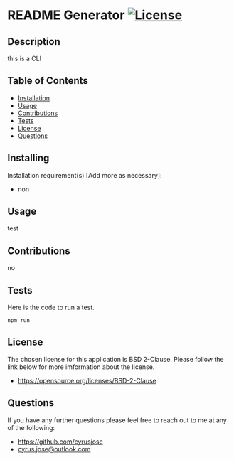  # README Generator [![License](https://img.shields.io/badge/License-BSD%202--Clause-orange.svg)](https://opensource.org/licenses/BSD-2-Clause)
 ## Description
 this is a CLI
 ## Table of Contents
 <!--ts-->
  * [Installation](#Installation)
  * [Usage](#Usage)
  * [Contributions](#Contributions)
  * [Tests](#Tests)
  * [License](#License)
  * [Questions](#Questions)
 <!--te-->
 ## Installing
 Installation requirement(s) [Add more as necessary]: 
 * non
 ## Usage
 test
 ## Contributions
 no
 ## Tests
 Here is the code to run a test.
 ```
 npm run
 ```
 ## License
 The chosen license for this application is BSD 2-Clause. Please follow the link below for more imformation about the license.
 * https://opensource.org/licenses/BSD-2-Clause
 ## Questions
 If you have any further questions please feel free to reach out to me at any of the following: 

 * https://github.com/cyrusjose
 * cyrus.jose@outlook.com
